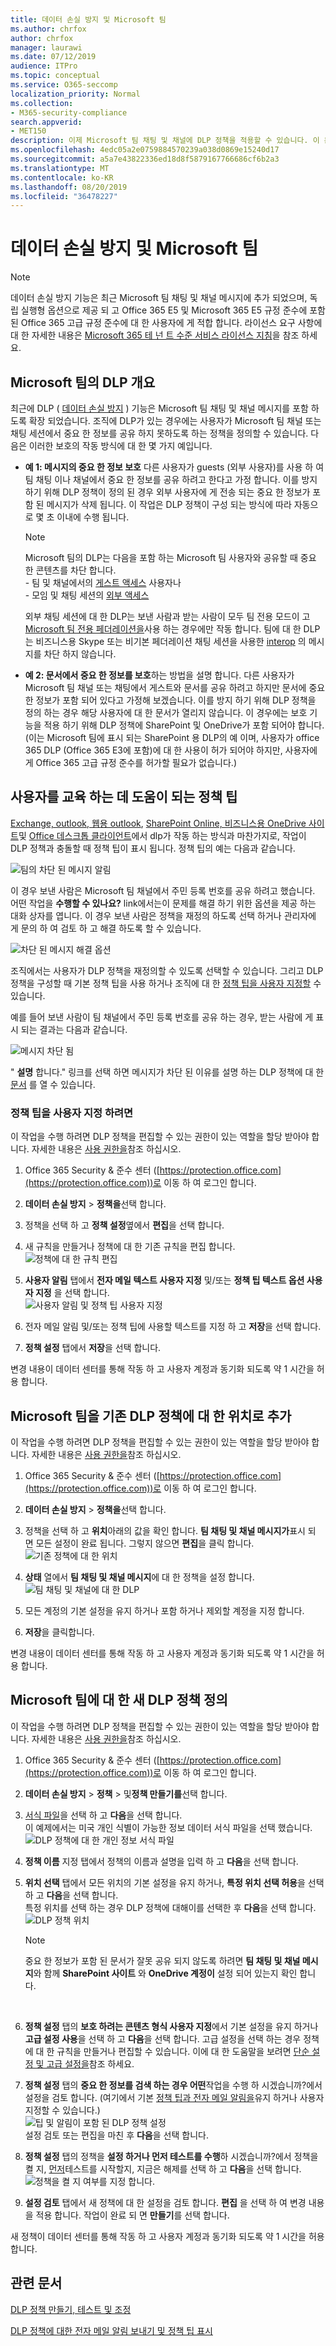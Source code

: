 ```yaml
---
title: 데이터 손실 방지 및 Microsoft 팀
ms.author: chrfox
author: chrfox
manager: laurawi
ms.date: 07/12/2019
audience: ITPro
ms.topic: conceptual
ms.service: O365-seccomp
localization_priority: Normal
ms.collection:
- M365-security-compliance
search.appverid:
- MET150
description: 이제 Microsoft 팀 채팅 및 채널에 DLP 정책을 적용할 수 있습니다. 이 문서를 읽으면 작동 방식에 대해 자세히 알아볼 수 있습니다.
ms.openlocfilehash: 4edc05a2e0759884570239a038d0869e15240d17
ms.sourcegitcommit: a5a7e43822336ed18d8f5879167766686cf6b2a3
ms.translationtype: MT
ms.contentlocale: ko-KR
ms.lasthandoff: 08/20/2019
ms.locfileid: "36478227"
---
```

# <a name="data-loss-prevention-and-microsoft-teams"></a>데이터 손실 방지 및 Microsoft 팀
<!-- the note duplicates the first sentence of the overview, delete one or the other- -->

> [!NOTE]
> 데이터 손실 방지 기능은 최근 Microsoft 팀 채팅 및 채널 메시지에 추가 되었으며, 독립 실행형 옵션으로 제공 되 고 Office 365 E5 및 Microsoft 365 E5 규정 준수에 포함 된 Office 365 고급 규정 준수에 대 한 사용자에 게 적합 합니다. 라이선스 요구 사항에 대 한 자세한 내용은 [Microsoft 365 테 넌 트 수준 서비스 라이선스 지침](https://docs.microsoft.com/office365/servicedescriptions/microsoft-365-service-descriptions/microsoft-365-tenantlevel-services-licensing-guidance)을 참조 하세요.

## <a name="overview-of-dlp-for-microsoft-teams"></a>Microsoft 팀의 DLP 개요

최근에 DLP ( [데이터 손실 방지](data-loss-prevention-policies.md) ) 기능은 Microsoft 팀 채팅 및 채널 메시지를 포함 하도록 확장 되었습니다. 조직에 DLP가 있는 경우에는 사용자가 Microsoft 팀 채널 또는 채팅 세션에서 중요 한 정보를 공유 하지 못하도록 하는 정책을 정의할 수 있습니다. 다음은 이러한 보호의 작동 방식에 대 한 몇 가지 예입니다.

- **예 1: 메시지의 중요 한 정보 보호** 다른 사용자가 guests (외부 사용자)를 사용 하 여 팀 채팅 이나 채널에서 중요 한 정보를 공유 하려고 한다고 가정 합니다. 이를 방지 하기 위해 DLP 정책이 정의 된 경우 외부 사용자에 게 전송 되는 중요 한 정보가 포함 된 메시지가 삭제 됩니다. 이 작업은 DLP 정책이 구성 되는 방식에 따라 자동으로 몇 초 이내에 수행 됩니다.

    > [!NOTE]
    > Microsoft 팀의 DLP는 다음을 포함 하는 Microsoft 팀 사용자와 공유할 때 중요 한 콘텐츠를 차단 합니다.<br/>- 팀 및 채널에서의 [게스트 액세스](https://docs.microsoft.com/MicrosoftTeams/guest-access) 사용자나<br/>- 모임 및 채팅 세션의 [외부 액세스](https://docs.microsoft.com/MicrosoftTeams/manage-external-access) <p>외부 채팅 세션에 대 한 DLP는 보낸 사람과 받는 사람이 모두 팀 전용 모드이 고 [Microsoft 팀 전용 페더레이션을](https://docs.microsoft.com/microsoftteams/manage-external-access)사용 하는 경우에만 작동 합니다. 팀에 대 한 DLP는 비즈니스용 Skype 또는 비기본 페더레이션 채팅 세션을 사용한 [interop](https://docs.microsoft.com/microsoftteams/teams-and-skypeforbusiness-coexistence-and-interoperability#interoperability-of-teams-and-skype-for-business) 의 메시지를 차단 하지 않습니다.

- **예 2: 문서에서 중요 한 정보를 보호**하는 방법을 설명 합니다. 다른 사용자가 Microsoft 팀 채널 또는 채팅에서 게스트와 문서를 공유 하려고 하지만 문서에 중요 한 정보가 포함 되어 있다고 가정해 보겠습니다. 이를 방지 하기 위해 DLP 정책을 정의 하는 경우 해당 사용자에 대 한 문서가 열리지 않습니다. 이 경우에는 보호 기능을 적용 하기 위해 DLP 정책에 SharePoint 및 OneDrive가 포함 되어야 합니다. (이는 Microsoft 팀에 표시 되는 SharePoint 용 DLP의 예 이며, 사용자가 office 365 DLP (Office 365 E3에 포함)에 대 한 사용이 허가 되어야 하지만, 사용자에 게 Office 365 고급 규정 준수를 허가할 필요가 없습니다.)

## <a name="policy-tips-help-educate-users"></a>사용자를 교육 하는 데 도움이 되는 정책 팁

[Exchange, outlook, 웹용 outlook](data-loss-prevention-policies.md#policy-evaluation-in-exchange-online-outlook-and-outlook-on-the-web), [SharePoint Online, 비즈니스용 OneDrive 사이트](data-loss-prevention-policies.md#policy-evaluation-in-onedrive-for-business-and-sharepoint-online-sites)및 [Office 데스크톱 클라이언트](data-loss-prevention-policies.md#policy-evaluation-in-the-office-desktop-programs)에서 dlp가 작동 하는 방식과 마찬가지로, 작업이 DLP 정책과 충돌할 때 정책 팁이 표시 됩니다. 정책 팁의 예는 다음과 같습니다.

![팀의 차단 된 메시지 알림](media/dlp-teams-blockedmessage-notification.png)

이 경우 보낸 사람은 Microsoft 팀 채널에서 주민 등록 번호를 공유 하려고 했습니다. 어떤 작업을 **수행할 수 있나요?** link에서는이 문제를 해결 하기 위한 옵션을 제공 하는 대화 상자를 엽니다. 이 경우 보낸 사람은 정책을 재정의 하도록 선택 하거나 관리자에 게 문의 하 여 검토 하 고 해결 하도록 할 수 있습니다.

![차단 된 메시지 해결 옵션](media/dlp-teams-blockedmessage-possibleactions.png)

조직에서는 사용자가 DLP 정책을 재정의할 수 있도록 선택할 수 있습니다. 그리고 DLP 정책을 구성할 때 기본 정책 팁을 사용 하거나 조직에 대 한 [정책 팁을 사용자 지정할](#to-customize-policy-tips) 수 있습니다. 

예를 들어 보낸 사람이 팀 채널에서 주민 등록 번호를 공유 하는 경우, 받는 사람에 게 표시 되는 결과는 다음과 같습니다.

![메시지 차단 됨](media/dlp-teams-blockedmessage-notification-to-user.png)

" **설명** 합니다." 링크를 선택 하면 메시지가 차단 된 이유를 설명 하는 DLP 정책에 대 한 [문서](data-loss-prevention-policies.md) 를 열 수 있습니다.

### <a name="to-customize-policy-tips"></a>정책 팁을 사용자 지정 하려면

이 작업을 수행 하려면 DLP 정책을 편집할 수 있는 권한이 있는 역할을 할당 받아야 합니다. 자세한 내용은 [사용 권한을](data-loss-prevention-policies.md#permissions)참조 하십시오.

1. Office 365 Security & 준수 센터 ([https://protection.office.com](https://protection.office.com))로 이동 하 여 로그인 합니다.

2. **데이터 손실 방지** > **정책을**선택 합니다. 

3. 정책을 선택 하 고 **정책 설정**옆에서 **편집**을 선택 합니다.

4. 새 규칙을 만들거나 정책에 대 한 기존 규칙을 편집 합니다.<br/>![정책에 대 한 규칙 편집](media/dlp-teams-editrule.png)<br/>

5. **사용자 알림** 탭에서 **전자 메일 텍스트 사용자 지정** 및/또는 **정책 팁 텍스트 옵션 사용자 지정** 을 선택 합니다.<br/>![사용자 알림 및 정책 팁 사용자 지정](media/dlp-teams-editrule-usernotifications.png)<br/>  

6. 전자 메일 알림 및/또는 정책 팁에 사용할 텍스트를 지정 하 고 **저장**을 선택 합니다. 

7. **정책 설정** 탭에서 **저장**을 선택 합니다.

변경 내용이 데이터 센터를 통해 작동 하 고 사용자 계정과 동기화 되도록 약 1 시간을 허용 합니다.
 <!-- why are these syncing to user accounts? -->
## <a name="add-microsoft-teams-as-a-location-to-existing-dlp-policies"></a>Microsoft 팀을 기존 DLP 정책에 대 한 위치로 추가

이 작업을 수행 하려면 DLP 정책을 편집할 수 있는 권한이 있는 역할을 할당 받아야 합니다. 자세한 내용은 [사용 권한을](data-loss-prevention-policies.md#permissions)참조 하십시오.

1. Office 365 Security & 준수 센터 ([https://protection.office.com](https://protection.office.com))로 이동 하 여 로그인 합니다.

2. **데이터 손실 방지** > **정책을**선택 합니다. 

3. 정책을 선택 하 고 **위치**아래의 값을 확인 합니다. **팀 채팅 및 채널 메시지가**표시 되 면 모든 설정이 완료 됩니다. 그렇지 않으면 **편집**을 클릭 합니다.<br/>![기존 정책에 대 한 위치](media/dlp-teams-editexistingpolicy.png)<br/>

4. **상태** 열에서 **팀 채팅 및 채널 메시지**에 대 한 정책을 설정 합니다.<br/>![팀 채팅 및 채널에 대 한 DLP](media/dlp-teams-addteamschatschannels.png)<br/>

5. 모든 계정의 기본 설정을 유지 하거나 포함 하거나 제외할 계정을 지정 합니다.

6. **저장**을 클릭합니다.

변경 내용이 데이터 센터를 통해 작동 하 고 사용자 계정과 동기화 되도록 약 1 시간을 허용 합니다.
<!-- again, why user accounts? -->
## <a name="define-a-new-dlp-policy-for-microsoft-teams"></a>Microsoft 팀에 대 한 새 DLP 정책 정의

이 작업을 수행 하려면 DLP 정책을 편집할 수 있는 권한이 있는 역할을 할당 받아야 합니다. 자세한 내용은 [사용 권한을](data-loss-prevention-policies.md#permissions)참조 하십시오.

1. Office 365 Security & 준수 센터 ([https://protection.office.com](https://protection.office.com))로 이동 하 여 로그인 합니다.

2. **데이터 손실 방지** > **정책** > 및**정책 만들기를**선택 합니다. 

3. [서식 파일](data-loss-prevention-policies.md#dlp-policy-templates)을 선택 하 고 **다음**을 선택 합니다.<br/>이 예제에서는 미국 개인 식별이 가능한 정보 데이터 서식 파일을 선택 했습니다.<br/>![DLP 정책에 대 한 개인 정보 서식 파일](media/dlp-teams-createnewpolicy-template.png)<br/>

4. **정책 이름** 지정 탭에서 정책의 이름과 설명을 입력 하 고 **다음**을 선택 합니다. 

5. **위치 선택** 탭에서 모든 위치의 기본 설정을 유지 하거나, **특정 위치 선택 허용**을 선택 하 고 **다음**을 선택 합니다.<br/>특정 위치를 선택 하는 경우 DLP 정책에 대해이를 선택한 후 **다음**을 선택 합니다.<br/>![DLP 정책 위치](media/dlp-teams-selectlocationsnewpolicy.png)<br/>
    > [!NOTE]
    > 중요 한 정보가 포함 된 문서가 잘못 공유 되지 않도록 하려면 **팀 채팅 및 채널 메시지**와 함께 **SharePoint 사이트** 와 **OneDrive 계정이** 설정 되어 있는지 확인 합니다.
<br/>

6. **정책 설정** 탭의 **보호 하려는 콘텐츠 형식 사용자 지정**에서 기본 설정을 유지 하거나 **고급 설정 사용**을 선택 하 고 **다음**을 선택 합니다. 고급 설정을 선택 하는 경우 정책에 대 한 규칙을 만들거나 편집할 수 있습니다. 이에 대 한 도움말을 보려면 [단순 설정 및 고급 설정을](data-loss-prevention-policies.md#simple-settings-vs-advanced-settings)참조 하세요.

7.  **정책 설정** 탭의 **중요 한 정보를 검색 하는 경우 어떤**작업을 수행 하 시겠습니까?에서 설정을 검토 합니다. (여기에서 기본 [정책 팁과 전자 메일 알림을](use-notifications-and-policy-tips.md)유지 하거나 사용자 지정할 수 있습니다.)<br/>![팁 및 알림이 포함 된 DLP 정책 설정](media/dlp-teams-policysettings-tipsemails.png)<br/>설정 검토 또는 편집을 마친 후 **다음**을 선택 합니다.

8. **정책 설정** 탭의 정책을 **설정 하거나 먼저 테스트를 수행**하 시겠습니까?에서 정책을 켤 지, [먼저](data-loss-prevention-policies.md#roll-out-dlp-policies-gradually-with-test-mode)테스트를 시작할지, 지금은 해제를 선택 하 고 **다음**을 선택 합니다.<br/>![정책을 켤 지 여부를 지정 합니다.](media/dlp-teams-policysettings-turnonnow.png)<br/>

9. **설정 검토** 탭에서 새 정책에 대 한 설정을 검토 합니다. **편집** 을 선택 하 여 변경 내용을 적용 합니다. 작업이 완료 되 면 **만들기**를 선택 합니다. 

새 정책이 데이터 센터를 통해 작동 하 고 사용자 계정과 동기화 되도록 약 1 시간을 허용 합니다.

## <a name="related-articles"></a>관련 문서

[DLP 정책 만들기, 테스트 및 조정](create-test-tune-dlp-policy.md)

[DLP 정책에 대한 전자 메일 알림 보내기 및 정책 팁 표시](use-notifications-and-policy-tips.md)
